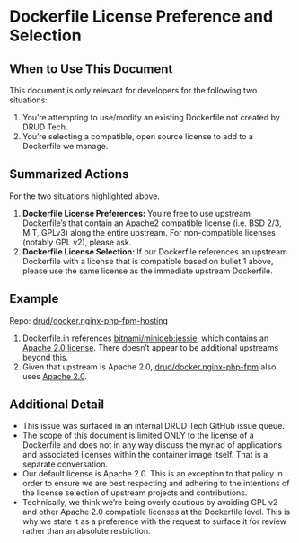 # Dockerfile License Preference and Selection

## When to Use This Document

This document is only relevant for developers for the following two situations:
1. You’re attempting to use/modify an existing Dockerfile not created by DRUD Tech.
2. You’re selecting a compatible, open source license to add to a Dockerfile we manage.

## Summarized Actions

For the two situations highlighted above.
1. **Dockerfile License Preferences:** You’re free to use upstream Dockerfile’s that contain an Apache2 compatible license (i.e. BSD 2/3, MIT, GPLv3) along the entire upstream. For non-compatible licenses (notably GPL v2), please ask.
2. **Dockerfile License Selection:** If our Dockerfile references an upstream Dockerfile with a license that is compatible based on bullet 1 above, please use the same license as the immediate upstream Dockerfile.

## Example

Repo: [drud/docker.nginx-php-fpm-hosting](https://github.com/drud/docker.nginx-php-fpm-hosting)
1. Dockerfile.in references [bitnami/minideb:jessie](https://github.com/bitnami/minideb), which contains an [Apache 2.0 license](https://github.com/bitnami/minideb/blob/master/LICENSE). There doesn’t appear to be additional upstreams beyond this.
2. Given that upstream is Apache 2.0, [drud/docker.nginx-php-fpm](https://github.com/drud/docker.nginx-php-fpm-hosting) also uses [Apache 2.0](https://github.com/drud/docker.nginx-php-fpm-hosting/blob/master/LICENSE).

## Additional Detail

* This issue was surfaced in an internal DRUD Tech GitHub issue queue.
* The scope of this document is limited ONLY to the license of a Dockerfile and does not in any way discuss the myriad of applications and associated licenses within the container image itself. That is a separate conversation.
* Our default license is Apache 2.0. This is an exception to that policy in order to ensure we are best respecting and adhering to the intentions of the license selection of upstream projects and contributions.
* Technically, we think we’re being overly cautious by avoiding GPL v2 and other Apache 2.0 compatible licenses at the Dockerfile level. This is why we state it as a preference with the request to surface it for review rather than an absolute restriction.